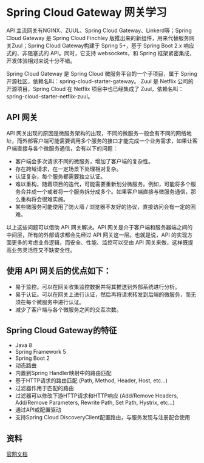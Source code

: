 # Spring Cloud Gateway 网关学习

API 主流网关有NGINX、ZUUL、Spring Cloud Gateway、Linkerd等；Spring Cloud Gateway 是 Spring Cloud Finchley 版推出来的新组件，用来代替服务网关Zuul；Spring Cloud Gateway构建于 Spring 5+，基于 Spring Boot 2.x 响应式的、非阻塞式的 API。同时，它支持 websockets，和 Spring 框架紧密集成，开发体验相对来说十分不错。

Spring Cloud Gateway 是 Spring Cloud 微服务平台的一个子项目，属于 Spring 开源社区，依赖名叫：spring-cloud-starter-gateway。
Zuul 是 Netflix 公司的开源项目，Spring Cloud 在 Netflix 项目中也已经集成了 Zuul，依赖名叫：spring-cloud-starter-netflix-zuul。

## API 网关

API 网关出现的原因是微服务架构的出现，不同的微服务一般会有不同的网络地址，而外部客户端可能需要调用多个服务的接口才能完成一个业务需求，如果让客户端直接与各个微服务通信，会有以下的问题：

- 客户端会多次请求不同的微服务，增加了客户端的复杂性。
- 存在跨域请求，在一定场景下处理相对复杂。
- 认证复杂，每个服务都需要独立认证。
- 难以重构，随着项目的迭代，可能需要重新划分微服务。例如，可能将多个服务合并成一个或者将一个服务拆分成多个。如果客户端直接与微服务通信，那么重构将会很难实施。
- 某些微服务可能使用了防火墙 / 浏览器不友好的协议，直接访问会有一定的困难。

以上这些问题可以借助 API 网关解决。API 网关是介于客户端和服务器端之间的中间层，所有的外部请求都会先经过 API 网关这一层。也就是说，API 的实现方面更多的考虑业务逻辑，而安全、性能、监控可以交由 API 网关来做，这样既提高业务灵活性又不缺安全性。

## 使用 API 网关后的优点如下：

- 易于监控。可以在网关收集监控数据并将其推送到外部系统进行分析。
- 易于认证。可以在网关上进行认证，然后再将请求转发到后端的微服务，而无须在每个微服务中进行认证。
- 减少了客户端与各个微服务之间的交互次数。

## Spring Cloud Gateway的特征

- Java 8
- Spring Framework 5
- Spring Boot 2
- 动态路由
- 内置到Spring Handler映射中的路由匹配
- 基于HTTP请求的路由匹配 (Path, Method, Header, Host, etc…​)
- 过滤器作用于匹配的路由
- 过滤器可以修改下游HTTP请求和HTTP响应 (Add/Remove Headers, Add/Remove Parameters, Rewrite Path, Set Path, Hystrix, etc…​)
- 通过API或配置驱动
- 支持Spring Cloud DiscoveryClient配置路由，与服务发现与注册配合使用


## 资料

[官网文档](https://cloud.spring.io/spring-cloud-static/Greenwich.SR1/single/spring-cloud.html#_spring_cloud_gateway)